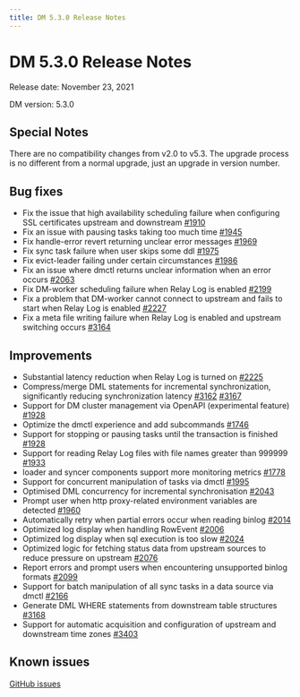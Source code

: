 ```yaml
---
title: DM 5.3.0 Release Notes
---
```


# DM 5.3.0 Release Notes

Release date: November 23, 2021

DM version: 5.3.0

## Special Notes

There are no compatibility changes from v2.0 to v5.3. The upgrade process is no different from a normal upgrade, just an upgrade in version number.

## Bug fixes

- Fix the issue that high availability scheduling failure when configuring SSL certificates upstream and downstream [#1910](https://github.com/pingcap/dm/pull/1910)
- Fix an issue with pausing tasks taking too much time [#1945](https://github.com/pingcap/dm/pull/1954)
- Fix handle-error revert returning unclear error messages [#1969](https://github.com/pingcap/dm/pull/1969)
- Fix sync task failure when user skips some ddl [#1975](https://github.com/pingcap/dm/pull/1975)
- Fix evict-leader failing under certain circumstances [#1986](https://github.com/pingcap/dm/pull/1986)
- Fix an issue where dmctl returns unclear information when an error occurs [#2063](https://github.com/pingcap/dm/pull/2063)
- Fix DM-worker scheduling failure when Relay Log is enabled [#2199](https://github.com/pingcap/dm/pull/2219)
- Fix a problem that DM-worker cannot connect to upstream and fails to start when Relay Log is enabled [#2227](https://github.com/pingcap/dm/pull/2227)
- Fix a meta file writing failure when Relay Log is enabled and upstream switching occurs [#3164](https://github.com/pingcap/ticdc/pull/3164)

## Improvements

- Substantial latency reduction when Relay Log is turned on [#2225](https://github.com/pingcap/dm/pull/2225)
- Compress/merge DML statements for incremental synchronization, significantly reducing synchronization latency [#3162](https://github.com/pingcap/ticdc/pull/3162) [#3167](https://github.com/pingcap/ticdc/pull/3167)
- Support for DM cluster management via OpenAPI (experimental feature) [#1928](https://github.com/pingcap/dm/issues/1982)
- Optimize the dmctl experience and add subcommands [#1746](https://github.com/pingcap/dm/pull/1746)
- Support for stopping or pausing tasks until the transaction is finished [#1928](https://github.com/pingcap/dm/pull/1928)
- Support for reading Relay Log files with file names greater than 999999 [#1933](https://github.com/pingcap/dm/pull/1933)
- loader and syncer components support more monitoring metrics [#1778](https://github.com/pingcap/dm/pull/1778)
- Support for concurrent manipulation of tasks via dmctl [#1995](https://github.com/pingcap/dm/pull/1955)
- Optimised DML concurrency for incremental synchronisation [#2043](https://github.com/pingcap/dm/pull/2043)
- Prompt user when http proxy-related environment variables are detected [#1960](https://github.com/pingcap/dm/pull/1960)
- Automatically retry when partial errors occur when reading binlog [#2014](https://github.com/pingcap/dm/pull/2014)
- Optimized log display when handling RowEvent [#2006](https://github.com/pingcap/dm/pull/2006)
- Optimized log display when sql execution is too slow [#2024](https://github.com/pingcap/dm/pull/2024)
- Optimized logic for fetching status data from upstream sources to reduce pressure on upstream [#2076](https://github.com/pingcap/dm/pull/2076)
- Report errors and prompt users when encountering unsupported binlog formats [#2099](https://github.com/pingcap/dm/pull/2099)
- Support for batch manipulation of all sync tasks in a data source via dmctl [#2166](https://github.com/pingcap/dm/pull/2166)
- Generate DML WHERE statements from downstream table structures [#3168](https://github.com/pingcap/ticdc/pull/3168)
- Support for automatic acquisition and configuration of upstream and downstream time zones [#3403](https://github.com/pingcap/ticdc/pull/3403)

## Known issues

[GitHub issues](https://github.com/pingcap/ticdc/issues?q=is%3Aissue+is%3Aopen+label%3Atype%2Fbug+label%3Aarea%2Fdm)
